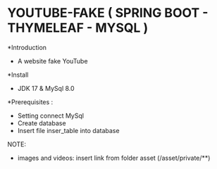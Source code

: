  # YOUTUBE-FAKE ( SPRING BOOT - THYMELEAF - MYSQL )
 
 *Introduction 
 - A website fake YouTube
 
 *Install 
 - JDK 17 & MySql 8.0
 
 *Prerequisites :
 
- Setting connect MySql
- Create database
- Insert file inser_table into database

NOTE:
- images and videos: insert link from folder asset (/asset/private/**)

